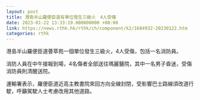 ```yaml
---
layout: post
title: 港島半山羅便臣道有單位發生三級火　4人受傷
date: 2023-01-22 13:33:19.000000000 +08:00
link: https://news.rthk.hk/rthk/ch/component/k2/1684932-20230122.htm
categories: rthk
---
```


港島半山羅便臣道薈萃苑一個單位發生三級火，4人受傷，包括一名消防員。

消防人員在中午接報到場，4名傷者全部送往瑪麗醫院，其中一名男子昏迷，受傷消防員則清醒送院。

運輸署表示，羅便臣道近高主教書院來回方向全線封閉，受影響巴士路線須改道行駛，呼籲駕駛人士考慮改用其他道路。
